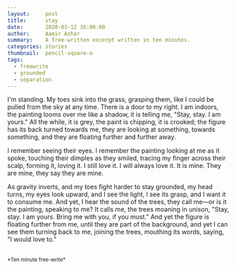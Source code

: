 ```yaml
---
layout:     post
title:      stay
date:       2020-03-12 16:00:00
author:     Aamir Azhar
summary:    A free-written excerpt written in ten minutes.
categories: stories
thumbnail:  pencil-square-o
tags:
  - freewrite
  - grounded
  - separation
---
```

I'm standing. My toes sink into the grass, grasping them, like I could be pulled from the sky at any time. There is a door to my right. I am indoors, the painting looms over me like a shadow, it is telling me, "Stay, stay. I am yours." All the while, it is grey, the paint is chipping, it is crooked; the figure has its back turned towards me, they are looking at something, towards something, and they are floating further and further away.

I remember seeing their eyes. I remember the painting looking at me as it spoke, touching their dimples as they smiled, tracing my finger across their scalp, forming it, loving it. I still love it. I will always love it. It is mine. They are mine, they say they are mine.

As gravity inverts, and my toes fight harder to stay grounded, my head turns, my eyes look upward, and I see the light, I see its grasp, and I want it to consume me. And yet, I hear the sound of the trees, they call me—or is it the painting, speaking to me? It calls me, the trees moaning in unison, "Stay, stay. I am yours. Bring me with you, if you must." And yet the figure is floating further from me, until they are part of the background, and yet I can see them turning back to me, joining the trees, mouthing its words, saying, "I would love to."

<br>
<sup>*Ten minute free-write*</sup>
